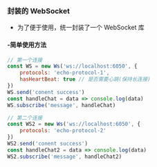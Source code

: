 ### 封装的 WebSocket

- 为了便于使用，统一封装了一个 WebSocket 库

#### -简单使用方法

```JavaScript
// 第一个连接
const WS = new Ws('ws://localhost:6050', {
    protocols: 'echo-protocol-1',
    hasHeartBeat: true // 是否需要心跳(保持长连接)
})
WS.send('conent success')
const handleChat = data => console.log(data)
WS.subscribe('message', handleChat)
```

```JavaScript
// 第二个连接
const WS2 = new Ws('ws://localhost:6050', {
    protocols: 'echo-protocol-2'
})
WS2.send('conent success')
const handleChat2 = data => console.log(data)
WS2.subscribe('message', handleChat2)
```
